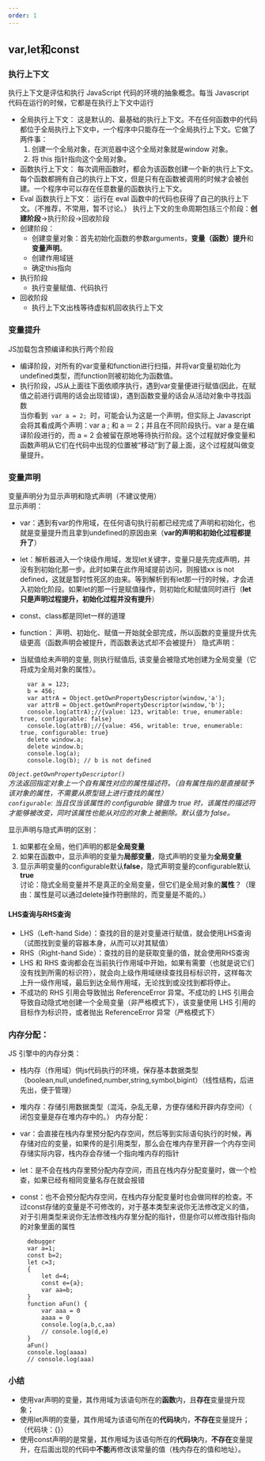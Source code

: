 ```yaml
---
order: 1
---
```

## var,let和const

### 执行上下文
执行上下文是评估和执行 JavaScript 代码的环境的抽象概念。每当 Javascript 代码在运行的时候，它都是在执行上下文中运行
+ 全局执行上下文： 这是默认的、最基础的执行上下文。不在任何函数中的代码都位于全局执行上下文中，一个程序中只能存在一个全局执行上下文。它做了两件事：
    1. 创建一个全局对象，在浏览器中这个全局对象就是window 对象。
    2. 将 this 指针指向这个全局对象。
+ 函数执行上下文： 每次调用函数时，都会为该函数创建一个新的执行上下文。每个函数都拥有自己的执行上下文，但是只有在函数被调用的时候才会被创建。一个程序中可以存在任意数量的函数执行上下文。
+ Eval 函数执行上下文： 运行在 eval 函数中的代码也获得了自己的执行上下文。（不推荐，不常用，暂不讨论。）
执行上下文的生命周期包括三个阶段：**创建阶段**→执行阶段→回收阶段
+ 创建阶段：
    + 创建变量对象：首先初始化函数的参数arguments，**变量（函数）提升**和**变量声明**。
    + 创建作用域链
    + 确定this指向
+ 执行阶段
    + 执行变量赋值、代码执行
+ 回收阶段
    + 执行上下文出栈等待虚拟机回收执行上下文
### 变量提升 
JS加载包含预编译和执行两个阶段  
+ 编译阶段，对所有的var变量和function进行扫描，并将var变量初始化为undefined类型，而function则被初始化为函数值。
+ 执行阶段，JS从上面往下面依顺序执行，遇到var变量便进行赋值(因此，在赋值之前进行调用的话会出现错误)，遇到函数变量的话会从活动对象中寻找函数  
当你看到<code> var a = 2; </code>时，可能会认为这是一个声明，但实际上 Javascript 会将其看成两个声明：var a ; 和 a ＝ 2；并且在不同阶段执行。var a 是在编译阶段进行的，而 a = 2 会被留在原地等待执行阶段。这个过程就好像变量和函数声明从它们在代码中出现的位置被“移动”到了最上面，这个过程就叫做变量提升。  
### 变量声明
变量声明分为显示声明和隐式声明（不建议使用）  
显示声明：
+ var：遇到有var的作用域，在任何语句执行前都已经完成了声明和初始化，也就是变量提升而且拿到undefined的原因由来（**var的声明和初始化过程都提升了**）
+ let：解析器进入一个块级作用域，发现let关键字，变量只是先完成声明，并没有到初始化那一步。此时如果在此作用域提前访问，则报错xx is not defined，这就是暂时性死区的由来。等到解析到有let那一行的时候，才会进入初始化阶段。如果let的那一行是赋值操作，则初始化和赋值同时进行（**let只是声明过程提升，初始化过程并没有提升**）
+ const、class都是同let一样的道理
+ function： 声明、初始化、赋值一开始就全部完成，所以函数的变量提升优先级更高（函数声明会被提升，而函数表达式却不会被提升）
隐式声明：
+ 当赋值给未声明的变量, 则执行赋值后, 该变量会被隐式地创建为全局变量（它将成为全局对象的属性）。

        var a = 123;
        b = 456;
        var attrA = Object.getOwnPropertyDescriptor(window,'a');
        var attrB = Object.getOwnPropertyDescriptor(window,'b');
        console.log(attrA);//{value: 123, writable: true, enumerable: true, configurable: false}
        console.log(attrB);//{value: 456, writable: true, enumerable: true, configurable: true}
        delete window.a;
        delete window.b;
        console.log(a);
        console.log(b); // b is not defined  
        
*<code>Object.getOwnPropertyDescriptor() </code>方法返回指定对象上一个自有属性对应的属性描述符。（自有属性指的是直接赋予该对象的属性，不需要从原型链上进行查找的属性）*  
*<code>configurable</code>: 当且仅当该属性的 configurable 键值为 true 时，该属性的描述符才能够被改变，同时该属性也能从对应的对象上被删除。默认值为 false。*  

显示声明与隐式声明的区别：  
1. 如果都在全局，他们声明的都是**全局变量** 
2. 如果在函数中，显示声明的变量为**局部变量**，隐式声明的变量为**全局变量**
3. 显示声明变量的configurable默认**false**，隐式声明变量的configurable默认**true**  
讨论：隐式全局变量并不是真正的全局变量，但它们是全局对象的**属性**？（理由：属性是可以通过delete操作符删除的，而变量是不能的。）  

#### LHS查询与RHS查询
+ LHS（Left-hand Side）：查找的目的是对变量进行赋值，就会使用LHS查询（试图找到变量的容器本身，从而可以对其赋值）
+ RHS（Right-hand Side）：查找的目的是获取变量的值，就会使用RHS查询
+ LHS 和 RHS 查询都会在当前执行作用域中开始，如果有需要（也就是说它们没有找到所需的标识符），就会向上级作用域继续查找目标标识符，这样每次上升一级作用域，最后到达全局作用域，无论找到或没找到都将停止。
+ 不成功的 RHS 引用会导致抛出 ReferenceError 异常。不成功的 LHS 引用会导致自动隐式地创建一个全局变量（非严格模式下），该变量使用 LHS 引用的目标作为标识符，或者抛出 ReferenceError 异常（严格模式下）

### 内存分配：
JS 引擎中的内存分类：
+ 栈内存（作用域）供js代码执行的环境，保存基本数据类型（boolean,null,undefined,number,string,symbol,bigint）（线性结构，后进先出，便于管理）
+ 堆内存：存储引用数据类型（混沌，杂乱无章，方便存储和开辟内存空间）（ 闭包变量是存在堆内存中的。）
内存分配：
+ var：会直接在栈内存里预分配内存空间，然后等到实际语句执行的时候，再存储对应的变量，如果传的是引用类型，那么会在堆内存里开辟一个内存空间存储实际内容，栈内存会存储一个指向堆内存的指针
+ let：是不会在栈内存里预分配内存空间，而且在栈内存分配变量时，做一个检查，如果已经有相同变量名存在就会报错
+ const：也不会预分配内存空间，在栈内存分配变量时也会做同样的检查。不过const存储的变量是不可修改的，对于基本类型来说你无法修改定义的值，对于引用类型来说你无法修改栈内存里分配的指针，但是你可以修改指针指向的对象里面的属性

        debugger
        var a=1;
        const b=2;
        let c=3;
        {
            let d=4;
            const e={a};
            var aa=b;
        }
        function aFun() {
            var aaa = 0
            aaaa = 0
            console.log(a,b,c,aa)
            // console.log(d,e)
        }
        aFun()
        console.log(aaaa)
        // console.log(aaa)

### 小结
- 使用var声明的变量，其作用域为该语句所在的**函数**内，且**存在**变量提升现象；
- 使用let声明的变量，其作用域为该语句所在的**代码块**内，**不存在**变量提升；（代码块：{}）
- 使用const声明的是常量，其作用域为该语句所在的**代码块**内，**不存在**变量提升，在后面出现的代码中**不能**再修改该常量的值（栈内存在的值和地址）。